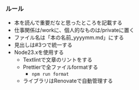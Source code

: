 ### ルール

- 本を読んで重要だなと思ったところを記載する
- 仕事関係は/workに、個人的なものは/privateに置く
- ファイル名は「本の名前\_yyyymm.md」にする
- 見出しは#3つで統一する
- Node23.xを使用する
  - Textlintで文章のリントをする
  - Prettierで全ファイルformatする
    - `npm run format`
  - ライブラリはRenovateで自動管理する

<!-- TODO -->
<!-- Github actionsでファイル名チェックする -->
<!-- pre commitでフォーマットする -->
